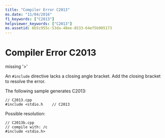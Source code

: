 ```yaml
---
title: "Compiler Error C2013"
ms.date: "11/04/2016"
f1_keywords: ["C2013"]
helpviewer_keywords: ["C2013"]
ms.assetid: 6b5c955c-53da-48ee-8533-64ef5b905173
---
```

# Compiler Error C2013

missing '>'

An `#include` directive lacks a closing angle bracket. Add the closing bracket to resolve the error.

The following sample generates C2013:

```
// C2013.cpp
#include <stdio.h    // C2013
```

Possible resolution:

```
// C2013b.cpp
// compile with: /c
#include <stdio.h>
```